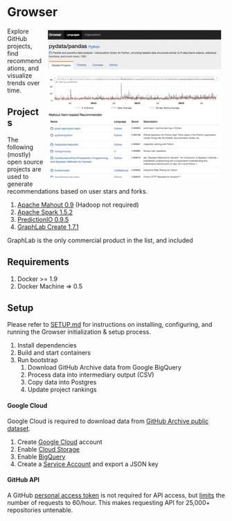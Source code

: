 # Growser

<img src="static/screenshot.gif" align="right" hspace="10" vspace="6" />

Explore GitHub projects, find recommendations, and visualize trends over time.

## Projects

The following (mostly) open source projects are used to generate recommendations based on user stars and forks.

1. [Apache Mahout 0.9](http://mahout.apache.org/) (Hadoop not required)
1. [Apache Spark 1.5.2](http://spark.apache.org/)
1. [PredictionIO 0.9.5](https://prediction.io/)
1. [GraphLab Create 1.7.1](https://dato.com/products/create/)

GraphLab is the only commercial product in the list, and included

## Requirements

1. Docker >= 1.9
1. Docker Machine => 0.5

## Setup

Please refer to [SETUP.md](SETUP.md) for instructions on installing, configuring, and running the Growser initialization & setup process.

1. Install dependencies
1. Build and start containers
1. Run bootstrap
    1. Download GitHub Archive data from Google BigQuery
    1. Process data into intermediary output (CSV)
    1. Copy data into Postgres
    1. Update project rankings

#### Google Cloud

Google Cloud is required to download data from [GitHub Archive public dataset](https://www.githubarchive.org/).

1. Create [Google Cloud](https://cloud.google.com/) account
1. Enable [Cloud Storage](https://cloud.google.com/storage/docs/signup)
1. Enable [BigQuery](https://cloud.google.com/bigquery/sign-up)
1. Create a [Service Account](https://console.developers.google.com/apis/credentials/serviceaccount/) and export a JSON key

#### GitHub API

A GitHub [personal access token](https://github.com/settings/tokens) is not required for API access, but [limits](https://developer.github.com/v3/rate_limit/) the number of requests to 60/hour. This makes requesting API for 25,000+ repositories untenable.

